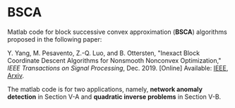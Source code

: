 # BSCA
Matlab code for block successive convex approximation (**BSCA**) algorithms proposed in the following paper:

Y. Yang, M. Pesavento, Z.-Q. Luo, and B. Ottersten, "Inexact Block Coordinate Descent Algorithms for Nonsmooth Nonconvex Optimization," *IEEE Transactions on Signal Processing*, Dec. 2019. [Online] Available: [IEEE](https://ieeexplore.ieee.org/document/8931014), [Arxiv](https://arxiv.org/abs/1905.04211). 

The matlab code is for two applications, namely, **network anomaly detection** in Section V-A and **quadratic inverse problems** in Section V-B.
